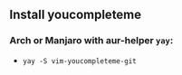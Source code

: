 ## Install youcompleteme
### Arch or Manjaro with aur-helper `yay`:
- `yay -S vim-youcompleteme-git`
